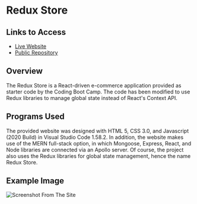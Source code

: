 # Redux Store

## Links to Access

* [Live Website](https://quiet-falls-64196.herokuapp.com/)
* [Public Repository](https://github.com/maxwellstickels/redux-store)

## Overview
The Redux Store is a React-driven e-commerce application provided as starter code by the Coding Boot Camp. The code has been modified to use Redux libraries to manage global state instead of React's Context API.
## Programs Used
The provided website was designed with HTML 5, CSS 3.0, and Javascript (2020 Build) in Visual Studio Code 1.58.2. In addition, the website makes use of the MERN full-stack option, in which Mongoose, Express, React, and Node libraries are connected via an Apollo server. Of course, the project also uses the Redux libraries for global state management, hence the name Redux Store.

## Example Image
![Screenshot From The Site](https://github.com/maxwellstickels/redux-store/blob/main/fullsitescreenshot.PNG)
